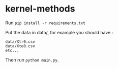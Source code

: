 # kernel-methods

Run `pip install -r requirements.txt`

Put the data in data/, for example you should have :

```
data/Xtr0.csv
data/Xte0.csv
etc...
```

Then run `python main.py`.
